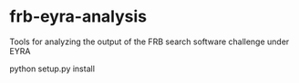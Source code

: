 # frb-eyra-analysis
Tools for analyzing the output of the FRB search software challenge under EYRA

python setup.py install
